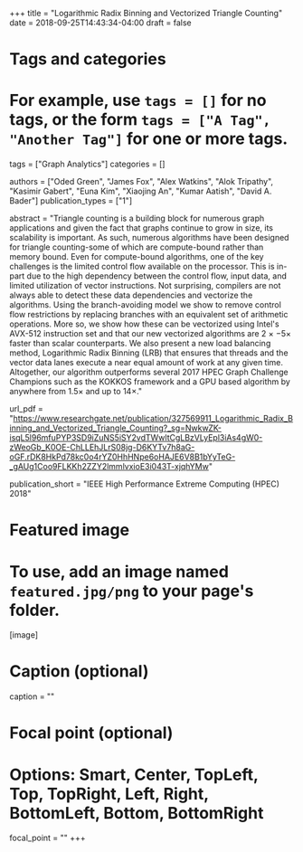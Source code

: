 +++
title = "Logarithmic Radix Binning and Vectorized Triangle Counting"
date = 2018-09-25T14:43:34-04:00
draft = false

# Tags and categories
# For example, use `tags = []` for no tags, or the form `tags = ["A Tag", "Another Tag"]` for one or more tags.
tags = ["Graph Analytics"]
categories = []

authors = ["Oded Green", "James Fox", "Alex Watkins", "Alok Tripathy", "Kasimir Gabert", "Euna Kim", "Xiaojing An", "Kumar Aatish", "David A. Bader"]
publication_types = ["1"]

abstract = "Triangle counting is a building block for numerous graph applications and given the fact that graphs continue to grow in size, its scalability is important. As such, numerous algorithms have been designed for triangle counting-some of which are compute-bound rather than memory bound. Even for compute-bound algorithms, one of the key challenges is the limited control flow available on the processor. This is in-part due to the high dependency between the control flow, input data, and limited utilization of vector instructions. Not surprising, compilers are not always able to detect these data dependencies and vectorize the algorithms. Using the branch-avoiding model we show to remove control flow restrictions by replacing branches with an equivalent set of arithmetic operations. More so, we show how these can be vectorized using Intel's AVX-512 instruction set and that our new vectorized algorithms are 2 × −5× faster than scalar counterparts. We also present a new load balancing method, Logarithmic Radix Binning (LRB) that ensures that threads and the vector data lanes execute a near equal amount of work at any given time. Altogether, our algorithm outperforms several 2017 HPEC Graph Challenge Champions such as the KOKKOS framework and a GPU based algorithm by anywhere from 1.5× and up to 14×."

url_pdf = "https://www.researchgate.net/publication/327569911_Logarithmic_Radix_Binning_and_Vectorized_Triangle_Counting?_sg=NwkwZK-isqL5l96mfuPYP3SD9iZuNS5iSY2vdTWwltCgLBzVLyEpl3iAs4gW0-zWeoGb_K0OE-ChLLEhJLrS08jg-D6KYTv7h8aG-oGF.rDK8HkPd78kc0o4rYZ0HhHNpe6oHAJE6V8B1bYyTeG-_gAUg1Coo9FLKKh2ZZY2lmmlvxioE3i043T-xjqhYMw"

publication_short = "IEEE High Performance Extreme Computing (HPEC) 2018"

# Featured image
# To use, add an image named `featured.jpg/png` to your page's folder. 
[image]
  # Caption (optional)
  caption = ""

  # Focal point (optional)
  # Options: Smart, Center, TopLeft, Top, TopRight, Left, Right, BottomLeft, Bottom, BottomRight
  focal_point = ""
+++
